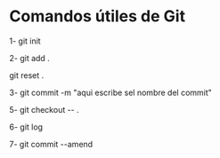# Comandos útiles de Git

1- git init <!-- Sirve para inicializar mi repositorio, una  vez que se hace correr se crea un archivo oculto llamado  .git  -->

2- git add . <!--Pepara los nuevos cambios para ser subidos. Ubicandolos en el área staging  -->

git reset . <!-- Este git sirve para desacer lo que se hizo ultimo, es el equivalente al control + z -->

3- git commit -m "aqui escribe sel nombre del commit"<!-- Aqui se crea el commit y se le pone nombre -->

5- git checkout -- . <!-- sirve para restaurar el commit al ultimo repositorio que se subio -->

6-  git log <!-- Es como el historial de los commit, al ejecurtarlo se visualizaran  el nombre d etood los commit guardados eb el repositorio -->

7- git commit --amend <!-- Sirve par acorreguir errore sen el ultimo commit generado, como el nombre del commit por ejemplo, una vez que cmabias el nombre debes presionar: scape, luedo dos puntos y escrubir wq! y asi saldra de la edición y volvera al terminal par aescribir commits-->